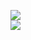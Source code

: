 [![](https://img.shields.io/badge/Made%20With-Github%20Spray-lightgrey.svg?style=for-the-badge&logo=github)](https://github.com/Annihil/github-spray#3562)  
[![](https://i.imgur.com/2DrTn0Z.gif)](https://github.com/Annihil/github-spray)